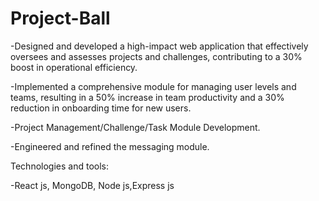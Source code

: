 # Project-Ball

-Designed and developed a high-impact web application that effectively oversees and assesses projects and challenges,
contributing to a 30% boost in operational efficiency.

-Implemented a comprehensive module for managing user levels and teams, resulting in a 50% increase in team
productivity and a 30% reduction in onboarding time for new users.

-Project Management/Challenge/Task Module Development.

-Engineered and refined the messaging module.

Technologies and tools:

-React js, MongoDB, Node js,Express js
